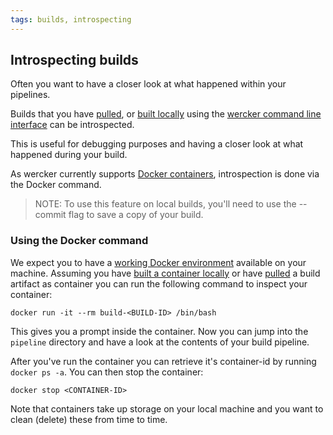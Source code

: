 ```yaml
---
tags: builds, introspecting
---
```


## Introspecting builds

Often you want to have a closer look at what happened within your
pipelines.

Builds that you have [pulled](/docs/using-the-cli/pulling-containers.html), or
[built locally](/docs/using-the-cli/local-builds.html) using the [wercker command line
interface](/docs/using-the-cli/available-commands.html) can be introspected.

This is useful for debugging purposes and having a closer look at what
happened during your build.

As wercker currently supports [Docker containers](/docs/containers/index.html),
introspection is done via the Docker command.

> NOTE: To use this feature on local builds, you'll need to use the --commit flag to save a copy of your build.

### Using the Docker command

We expect you to have a [working Docker
environment](/learn/basics/the-wercker-cli.html) available on your machine.
Assuming you have [built a container
locally](/docs/using-the-cli/local-builds.html) or have
[pulled](/docs/using-the-cli/pulling-containers.html) a build artifact as
container you can run the following command to inspect your container:

```no-highlight
docker run -it --rm build-<BUILD-ID> /bin/bash
```

This gives you a prompt inside the container. Now you can jump into the
`pipeline` directory and have a look at the contents of your build
pipeline.

After you've run the container you can retrieve it's container-id by
running `docker ps -a`. You can then stop the container:

```no-highlight
docker stop <CONTAINER-ID>
```

Note that containers take up storage on your local machine and you want
to clean (delete) these from time to time.
